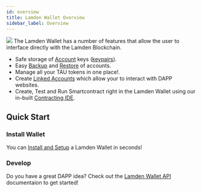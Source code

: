 ```yaml
---
id: overview
title: Lamden Wallet Overview
sidebar_label: Overview
---
```

![](/img/wallet/wallet_main_view.png)
The Lamden Wallet has a number of features that allow the user to interface directly with the Lamden Blockchain.


 - Safe storage of <u>[Account](/docs/wallet/accounts_overview)</u> keys (<u>[keypairs](/docs/wallet/accounts_linked_overview)</u>).
 - Easy <u>[Backup](/docs/wallet/backup_overview)</u> and <u>[Restore](/docs/wallet/restore_keystore)</u> of accounts.
 - Manage all your TAU tokens in one place!.
 - Create <u>[Linked Accounts](/docs/wallet/accounts_linked_overview)</u> which allow your to interact with DAPP websites.
 - Create, Test and Run Smartcontract right in the Lamden Wallet using our in-built <u>[Contracting IDE](/docs/wallet/ide_overview)</u>.
 
## Quick Start

### Install Wallet
You can <u>[Install and Setup](/docs/wallet/installation)</u> a Lamden Wallet in seconds!

### Develop
Do you have a great DAPP idea?  Check out the <u>[Lamden Wallet API](/docs/develop/wallet_api/overview)</u> documentaion to get started!
